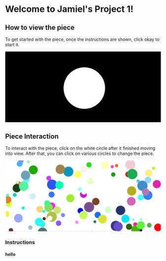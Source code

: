 # Welcome to Jamiel's Project 1!

## How to view the piece
To get started with the piece, once the instructions are shown, click okay to start it.

![Initial View](initial_view.png)

## Piece Interaction
To interact with the piece, click on the white circle after it finished moving into view.
After that, you can click on various circles to change the piece.

![Interaction View](main.png)

### Instructions

#### hello